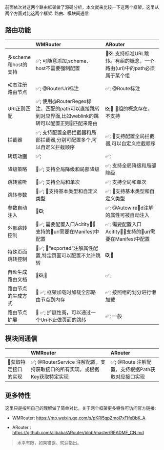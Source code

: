 
前面依次对这两个路由框架做了源码分析，本文就来比较一下这两个框架。这里从两个方面对比这两个框架: 路由、模块间通信

## 路由功能

|  | WMRouter | ARouter |
|:------|:------|:------|
|多scheme和host的支持 |✅; 可随意添加,scheme、host不需要强制配置 |❎; 支持标准URL跳转。有组的概念，一个路由(url)中的path必须属于某个组 |
|动态注册路由节点|✅; @RouterUri标注|✅; @Route标注 | 
|URI正则匹配|✅; 使用@RouterRegex标注，匹配的path可以直接跳转到对应界面,比如weblink的跳转可以配置正则匹配来路由|❎; 组的概念存在，不支持 |
|拦截器|✅; 支持配置全局拦截器和局部拦截器,分别可配置多个,可以自定义拦截顺序|✅;  支持配置全局拦截器,可以自定义拦截顺序 |
|转场动画|✅;|✅;  |
|降级策略|✅; 支持全局降级和局部降级|✅;  支持全局降级和局部降级 |
|跳转监听|✅; 支持全局和单次|✅;  支持全局和单次|
|跳转参数|✅; 支持基本类型和自定义类型 |✅;  支持基本类型和自定义类型 |
|参数自动注入|❎;|✅;  @Autowired注解的属性可被自动注入 |
|外部跳转控制|✅; 需要配置入口Acitity，支持的uri需要在Manifest中配置|✅; 需要配置入口Acitity，支持的uri需要在Manifest中配置| |
|特殊页面跳转控制|✅; “exported”注解属性配置,特定页面可以配置不允许跳转|❎;  |
|自动生成路由文档|❎;|✅;  |
|路由节点的生成方式| ✅; 框架加载时加载全部路由节点到内存|✅; 按照组的划分进行懒加载  |
|路由节点扩展| ✅; 扩展性高，可以通过一个Uri不止做页面的跳转|✅; 一般  |


## 模块间通信

|  | WMRouter | ARouter |
| :------| :------ | :------ |
| 获取特定接口的实现 | ✅; @RouterService 注解配置，支持获取接口的所有实现，或根据Key获取特定实现|  ✅; @Route 注解配置，支持根据Path获取对应接口实现|


## 更多特性

这里只是按照自己的理解做了简单对比，关于两个框架更多特性可访问官方链接:

- WMRouter:  https://mp.weixin.qq.com/s/pKRi5qpZmol7xFIfeBbK_A

- ARouter :  https://github.com/alibaba/ARouter/blob/master/README_CN.md


> 水平有限，如果错误，欢迎指出。
